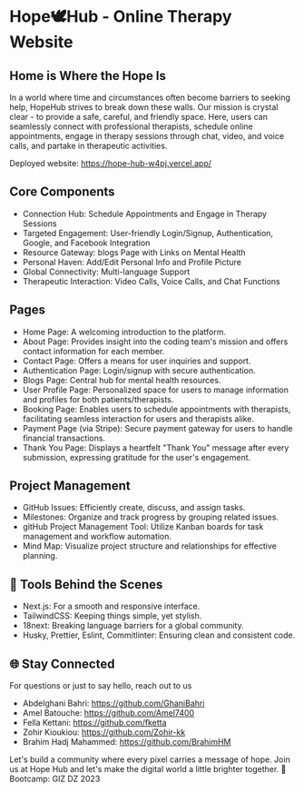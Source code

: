 # Hope🕊️Hub - Online Therapy Website

## Home is Where the Hope Is

In a world where time and circumstances often become barriers to seeking help, HopeHub strives to break down these walls. Our mission is crystal clear - to provide a safe, careful, and friendly space. Here, users can seamlessly connect with professional therapists, schedule online appointments, engage in therapy sessions through chat, video, and voice calls, and partake in therapeutic activities.

Deployed website: https://hope-hub-w4pj.vercel.app/

## Core Components

-   Connection Hub: Schedule Appointments and Engage in Therapy Sessions
-   Targeted Engagement: User-friendly Login/Signup, Authentication, Google, and Facebook Integration
-   Resource Gateway: blogs Page with Links on Mental Health
-   Personal Haven: Add/Edit Personal Info and Profile Picture
-   Global Connectivity: Multi-language Support
-   Therapeutic Interaction: Video Calls, Voice Calls, and Chat Functions

## Pages

-   Home Page: A welcoming introduction to the platform.
-   About Page: Provides insight into the coding team's mission and offers contact information for each member.
-   Contact Page: Offers a means for user inquiries and support.
-   Authentication Page: Login/signup with secure authentication.
-   Blogs Page: Central hub for mental health resources.
-   User Profile Page: Personalized space for users to manage information and profiles for both patients/therapists.
-   Booking Page: Enables users to schedule appointments with therapists, facilitating seamless interaction for users and therapists alike.
-   Payment Page (via Stripe): Secure payment gateway for users to handle financial transactions.
-   Thank You Page: Displays a heartfelt "Thank You" message after every submission, expressing gratitude for the user's engagement.
<!--

## Bonus Features

-   Dark Mode: Activate a Stylish Dark Mode for Enhanced Visual Comfort
-   Payment with Stripe: Secure payment processing through Stripe for hassle-free transactions.
-   Admin Dashboard: Centralized Admin Control and Monitoring for Streamlined Management
-   Search Functionality: Efficient Search Capability for Quick Access to Relevant Information
-   Calendar: provide users with a visual representation of their scheduled activities. -->

## Project Management

-   GitHub Issues: Efficiently create, discuss, and assign tasks.
-   Milestones: Organize and track progress by grouping related issues.
-   gitHub Project Management Tool: Utilize Kanban boards for task management and workflow automation.
-   Mind Map: Visualize project structure and relationships for effective planning.

## 🔧 Tools Behind the Scenes

-   Next.js: For a smooth and responsive interface.
-   TailwindCSS: Keeping things simple, yet stylish.
-   18next: Breaking language barriers for a global community.
-   Husky, Prettier, Eslint, Commitlinter: Ensuring clean and consistent code.

## 🌐 Stay Connected

For questions or just to say hello, reach out to us

-   Abdelghani Bahri: https://github.com/GhaniBahri
-   Amel Batouche: https://github.com/Amel7400
-   Fella Kettani: https://github.com/fketta
-   Zohir Kioukiou: https://github.com/Zohir-kk
-   Brahim Hadj Mahammed: https://github.com/BrahimHM

Let's build a community where every pixel carries a message of hope. Join us at Hope Hub and let's make the digital world a little brighter together. 🌟
Bootcamp: GIZ DZ 2023
